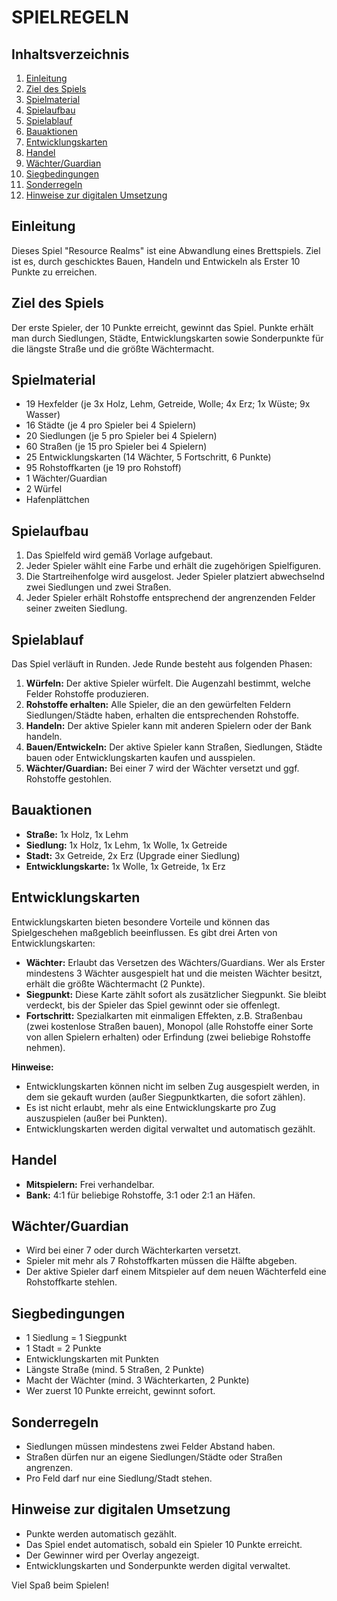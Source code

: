 # SPIELREGELN

## Inhaltsverzeichnis
1. [Einleitung](#einleitung)
2. [Ziel des Spiels](#ziel-des-spiels)
3. [Spielmaterial](#spielmaterial)
4. [Spielaufbau](#spielaufbau)
5. [Spielablauf](#spielablauf)
6. [Bauaktionen](#bauaktionen)
7. [Entwicklungskarten](#entwicklungskarten)
8. [Handel](#handel)
9. [Wächter/Guardian](#wächterguardian)
10. [Siegbedingungen](#siegbedingungen)
11. [Sonderregeln](#sonderregeln)
12. [Hinweise zur digitalen Umsetzung](#hinweise-zur-digitalen-umsetzung)

## Einleitung
Dieses Spiel "Resource Realms" ist eine Abwandlung eines Brettspiels. Ziel ist es, durch geschicktes Bauen, Handeln und Entwickeln als Erster 10 Punkte zu erreichen.

## Ziel des Spiels
Der erste Spieler, der 10 Punkte erreicht, gewinnt das Spiel. Punkte erhält man durch Siedlungen, Städte, Entwicklungskarten sowie Sonderpunkte für die längste Straße und die größte Wächtermacht.

## Spielmaterial
- 19 Hexfelder (je 3x Holz, Lehm, Getreide, Wolle; 4x Erz; 1x Wüste; 9x Wasser)
- 16 Städte (je 4 pro Spieler bei 4 Spielern)
- 20 Siedlungen (je 5 pro Spieler bei 4 Spielern)
- 60 Straßen (je 15 pro Spieler bei 4 Spielern)
- 25 Entwicklungskarten (14 Wächter, 5 Fortschritt, 6 Punkte)
- 95 Rohstoffkarten (je 19 pro Rohstoff)
- 1 Wächter/Guardian
- 2 Würfel
- Hafenplättchen

## Spielaufbau
1. Das Spielfeld wird gemäß Vorlage aufgebaut.
2. Jeder Spieler wählt eine Farbe und erhält die zugehörigen Spielfiguren.
3. Die Startreihenfolge wird ausgelost. Jeder Spieler platziert abwechselnd zwei Siedlungen und zwei Straßen.
4. Jeder Spieler erhält Rohstoffe entsprechend der angrenzenden Felder seiner zweiten Siedlung.

## Spielablauf
Das Spiel verläuft in Runden. Jede Runde besteht aus folgenden Phasen:
1. **Würfeln:** Der aktive Spieler würfelt. Die Augenzahl bestimmt, welche Felder Rohstoffe produzieren.
2. **Rohstoffe erhalten:** Alle Spieler, die an den gewürfelten Feldern Siedlungen/Städte haben, erhalten die entsprechenden Rohstoffe.
3. **Handeln:** Der aktive Spieler kann mit anderen Spielern oder der Bank handeln.
4. **Bauen/Entwickeln:** Der aktive Spieler kann Straßen, Siedlungen, Städte bauen oder Entwicklungskarten kaufen und ausspielen.
5. **Wächter/Guardian:** Bei einer 7 wird der Wächter versetzt und ggf. Rohstoffe gestohlen.

## Bauaktionen
- **Straße:** 1x Holz, 1x Lehm
- **Siedlung:** 1x Holz, 1x Lehm, 1x Wolle, 1x Getreide
- **Stadt:** 3x Getreide, 2x Erz (Upgrade einer Siedlung)
- **Entwicklungskarte:** 1x Wolle, 1x Getreide, 1x Erz

## Entwicklungskarten
Entwicklungskarten bieten besondere Vorteile und können das Spielgeschehen maßgeblich beeinflussen. Es gibt drei Arten von Entwicklungskarten:

- **Wächter:** Erlaubt das Versetzen des Wächters/Guardians. Wer als Erster mindestens 3 Wächter ausgespielt hat und die meisten Wächter besitzt, erhält die größte Wächtermacht (2 Punkte).
- **Siegpunkt:** Diese Karte zählt sofort als zusätzlicher Siegpunkt. Sie bleibt verdeckt, bis der Spieler das Spiel gewinnt oder sie offenlegt.
- **Fortschritt:** Spezialkarten mit einmaligen Effekten, z.B. Straßenbau (zwei kostenlose Straßen bauen), Monopol (alle Rohstoffe einer Sorte von allen Spielern erhalten) oder Erfindung (zwei beliebige Rohstoffe nehmen).

**Hinweise:**
- Entwicklungskarten können nicht im selben Zug ausgespielt werden, in dem sie gekauft wurden (außer Siegpunktkarten, die sofort zählen).
- Es ist nicht erlaubt, mehr als eine Entwicklungskarte pro Zug auszuspielen (außer bei Punkten).
- Entwicklungskarten werden digital verwaltet und automatisch gezählt.

## Handel
- **Mitspielern:** Frei verhandelbar.
- **Bank:** 4:1 für beliebige Rohstoffe, 3:1 oder 2:1 an Häfen.

## Wächter/Guardian
- Wird bei einer 7 oder durch Wächterkarten versetzt.
- Spieler mit mehr als 7 Rohstoffkarten müssen die Hälfte abgeben.
- Der aktive Spieler darf einem Mitspieler auf dem neuen Wächterfeld eine Rohstoffkarte stehlen.

## Siegbedingungen
- 1 Siedlung = 1 Siegpunkt
- 1 Stadt = 2 Punkte
- Entwicklungskarten mit Punkten
- Längste Straße (mind. 5 Straßen, 2 Punkte)
- Macht der Wächter (mind. 3 Wächterkarten, 2 Punkte)
- Wer zuerst 10 Punkte erreicht, gewinnt sofort.

## Sonderregeln
- Siedlungen müssen mindestens zwei Felder Abstand haben.
- Straßen dürfen nur an eigene Siedlungen/Städte oder Straßen angrenzen.
- Pro Feld darf nur eine Siedlung/Stadt stehen.

## Hinweise zur digitalen Umsetzung
- Punkte werden automatisch gezählt.
- Das Spiel endet automatisch, sobald ein Spieler 10 Punkte erreicht.
- Der Gewinner wird per Overlay angezeigt.
- Entwicklungskarten und Sonderpunkte werden digital verwaltet.

Viel Spaß beim Spielen!
